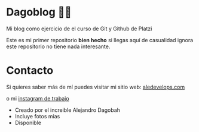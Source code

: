 # Dagoblog 🐱‍👓
Mi blog como ejercicio de el curso de Git y Github de Platzi 


Este es mi primer repositorio **bien hecho** si llegas aquí de casualidad ignora este repositorio no tiene nada interesante.




# Contacto
Si quieres saber más de mí puedes visitar mi sitio web: [aledevelops.com](http://aledevelops.com "aledevelops.com")

o mi [instagram de trabajo ](http://https://www.instagram.com/ale_develops/ "instagram de trabajo ")

* Creado por el increible Alejandro Dagobah
* Incluye fotos mias
* Disponible 
